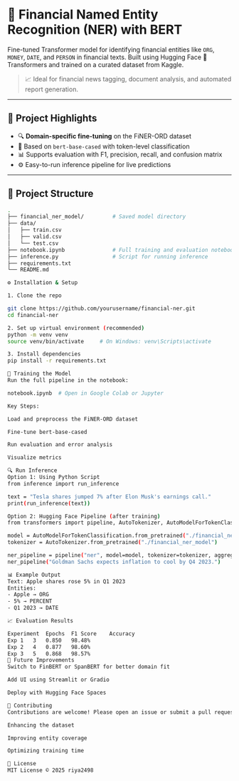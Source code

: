 # 💸 Financial Named Entity Recognition (NER) with BERT

Fine-tuned Transformer model for identifying financial entities like `ORG`, `MONEY`, `DATE`, and `PERSON` in financial texts. Built using Hugging Face 🤗 Transformers and trained on a curated dataset from Kaggle.

> 📈 Ideal for financial news tagging, document analysis, and automated report generation.

---

## 🚀 Project Highlights

- 🔍 **Domain-specific fine-tuning** on the FiNER-ORD dataset
- 🤖 Based on `bert-base-cased` with token-level classification
- 📊 Supports evaluation with F1, precision, recall, and confusion matrix
- ⚙️ Easy-to-run inference pipeline for live predictions

---

## 📁 Project Structure

```bash
.
├── financial_ner_model/         # Saved model directory
├── data/
│   ├── train.csv
│   ├── valid.csv
│   └── test.csv
├── notebook.ipynb               # Full training and evaluation notebook
├── inference.py                 # Script for running inference
├── requirements.txt
└── README.md

⚙️ Installation & Setup

1. Clone the repo

git clone https://github.com/yourusername/financial-ner.git
cd financial-ner

2. Set up virtual environment (recommended)
python -m venv venv
source venv/bin/activate     # On Windows: venv\Scripts\activate

3. Install dependencies
pip install -r requirements.txt

🧠 Training the Model
Run the full pipeline in the notebook:

notebook.ipynb  # Open in Google Colab or Jupyter

Key Steps:

Load and preprocess the FiNER-ORD dataset

Fine-tune bert-base-cased

Run evaluation and error analysis

Visualize metrics

🔍 Run Inference
Option 1: Using Python Script
from inference import run_inference

text = "Tesla shares jumped 7% after Elon Musk's earnings call."
print(run_inference(text))

Option 2: Hugging Face Pipeline (after training)
from transformers import pipeline, AutoTokenizer, AutoModelForTokenClassification

model = AutoModelForTokenClassification.from_pretrained("./financial_ner_model")
tokenizer = AutoTokenizer.from_pretrained("./financial_ner_model")

ner_pipeline = pipeline("ner", model=model, tokenizer=tokenizer, aggregation_strategy="simple")
ner_pipeline("Goldman Sachs expects inflation to cool by Q4 2023.")

📊 Example Output
Text: Apple shares rose 5% in Q1 2023
Entities:
- Apple → ORG
- 5% → PERCENT
- Q1 2023 → DATE

📈 Evaluation Results

Experiment	Epochs	F1 Score	Accuracy
Exp 1	3	0.850	98.48%
Exp 2	4	0.877	98.60%
Exp 3	5	0.868	98.57%
🔧 Future Improvements
Switch to FinBERT or SpanBERT for better domain fit

Add UI using Streamlit or Gradio

Deploy with Hugging Face Spaces

🙌 Contributing
Contributions are welcome! Please open an issue or submit a pull request. Ideas for improvement include:

Enhancing the dataset

Improving entity coverage

Optimizing training time

📜 License
MIT License © 2025 riya2498

